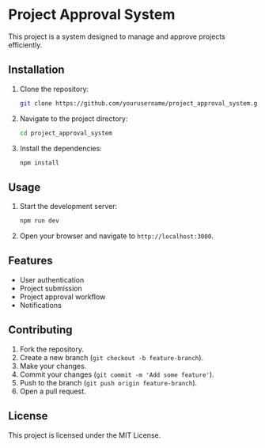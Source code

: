 # Project Approval System

This project is a system designed to manage and approve projects efficiently.

## Installation

1. Clone the repository:
   ```sh
   git clone https://github.com/yourusername/project_approval_system.git
   ```
2. Navigate to the project directory:
   ```sh
   cd project_approval_system
   ```
3. Install the dependencies:
   ```sh
   npm install
   ```

## Usage

1. Start the development server:
   ```sh
   npm run dev
   ```
2. Open your browser and navigate to `http://localhost:3000`.

## Features

- User authentication
- Project submission
- Project approval workflow
- Notifications

## Contributing

1. Fork the repository.
2. Create a new branch (`git checkout -b feature-branch`).
3. Make your changes.
4. Commit your changes (`git commit -m 'Add some feature'`).
5. Push to the branch (`git push origin feature-branch`).
6. Open a pull request.

## License

This project is licensed under the MIT License.
